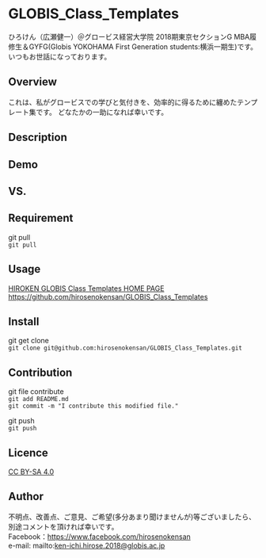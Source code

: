 # GLOBIS_Class_Templates

ひろけん（広瀬健一）＠グロービス経営大学院 2018期東京セクションG MBA履修生＆GYFG(Globis YOKOHAMA First Generation students:横浜一期生)です。
いつもお世話になっております。

## Overview
これは、私がグロービスでの学びと気付きを、効率的に得るために纏めたテンプレート集です。
どなたかの一助になれば幸いです。


## Description

## Demo

## VS. 

## Requirement
git pull  
`git pull`


## Usage
[HIROKEN GLOBIS Class Templates HOME PAGE](https://github.com/hirosenokensan/GLOBIS_Class_Templates)  
https://github.com/hirosenokensan/GLOBIS_Class_Templates


## Install
git get clone  
`git clone git@github.com:hirosenokensan/GLOBIS_Class_Templates.git`


## Contribution
git file contribute  
`git add README.md`  
`git commit -m "I contribute this modified file."`  

git push  
`git push`  


## Licence
[CC BY-SA 4.0](https://creativecommons.org/licenses/by-sa/4.0/)  


## Author
不明点、改善点、ご意見、ご希望(多分あまり聞けませんが)等ございましたら、別途コメントを頂ければ幸いです。  
Facebook：https://www.facebook.com/hirosenokensan  
e-mail: mailto:ken-ichi.hirose.2018@globis.ac.jp  

